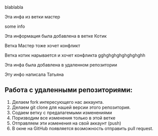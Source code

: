 blablabla

Эта инфа из ветки мастер

some info

Эта информация была добавлена в ветке Котик

Ветка Мастер тоже хочет конфликт

Ветка котик нарывается и хочет конфликта
gghghghghghghghghh

Эта инфа была добавлена в удаленном репозитории

Эту инфо написала Татьяна

## Работа с удаленными репозиториями:


1. Делаем fork интересующего нас аккаунта.
2. Делаем git clone для нашей версии этого репозитория.
3. Содаем ветку с предалагемыми изменениями
4. Поризводим все изменения только в этой ветке
5. Отправляем эти изменения на свой аккаунт (push)
6. В окне на GitHub появляется возможность отправить pull request.